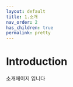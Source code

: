 ```yaml
---
layout: default
title: 1.소개
nav_order: 2
has_children: true
permalink: pretty
---
```


# Introduction

소개페이지 입니다
